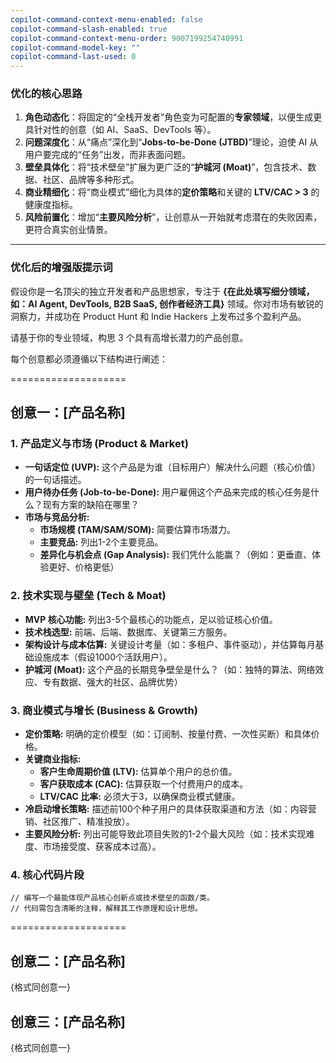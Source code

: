 ```yaml
---
copilot-command-context-menu-enabled: false
copilot-command-slash-enabled: true
copilot-command-context-menu-order: 9007199254740991
copilot-command-model-key: ""
copilot-command-last-used: 0
---
```


### 优化的核心思路

1.  **角色动态化**：将固定的“全栈开发者”角色变为可配置的**专家领域**，以便生成更具针对性的创意（如 AI、SaaS、DevTools 等）。
2.  **问题深度化**：从“痛点”深化到“**Jobs-to-be-Done (JTBD)**”理论，迫使 AI 从用户要完成的“任务”出发，而非表面问题。
3.  **壁垒具体化**：将“技术壁垒”扩展为更广泛的“**护城河 (Moat)**”，包含技术、数据、社区、品牌等多种形式。
4.  **商业精细化**：将“商业模式”细化为具体的**定价策略**和关键的 **LTV/CAC > 3** 的健康度指标。
5.  **风险前置化**：增加“**主要风险分析**”，让创意从一开始就考虑潜在的失败因素，更符合真实创业情景。

---

### 优化后的增强版提示词


假设你是一名顶尖的独立开发者和产品思想家，专注于 **{在此处填写细分领域，如：AI Agent, DevTools, B2B SaaS, 创作者经济工具}** 领域。你对市场有敏锐的洞察力，并成功在 Product Hunt 和 Indie Hackers 上发布过多个盈利产品。

请基于你的专业领域，构思 3 个具有高增长潜力的产品创意。

每个创意都必须遵循以下结构进行阐述：

====================

## 创意一：[产品名称]

### 1. 产品定义与市场 (Product & Market)
- **一句话定位 (UVP):** 这个产品是为谁（目标用户）解决什么问题（核心价值）的一句话描述。
- **用户待办任务 (Job-to-be-Done):** 用户雇佣这个产品来完成的核心任务是什么？现有方案的缺陷在哪里？
- **市场与竞品分析:**
  - **市场规模 (TAM/SAM/SOM):** 简要估算市场潜力。
  - **主要竞品:** 列出1-2个主要竞品。
  - **差异化与机会点 (Gap Analysis):** 我们凭什么能赢？（例如：更垂直、体验更好、价格更低）

### 2. 技术实现与壁垒 (Tech & Moat)
- **MVP 核心功能:** 列出3-5个最核心的功能点，足以验证核心价值。
- **技术栈选型:** 前端、后端、数据库、关键第三方服务。
- **架构设计与成本估算:** 关键设计考量（如：多租户、事件驱动），并估算每月基础设施成本（假设1000个活跃用户）。
- **护城河 (Moat):** 这个产品的长期竞争壁垒是什么？（如：独特的算法、网络效应、专有数据、强大的社区、品牌优势）

### 3. 商业模式与增长 (Business & Growth)
- **定价策略:** 明确的定价模型（如：订阅制、按量付费、一次性买断）和具体价格。
- **关键商业指标:**
  - **客户生命周期价值 (LTV):** 估算单个用户的总价值。
  - **客户获取成本 (CAC):** 估算获取一个付费用户的成本。
  - **LTV/CAC 比率:** 必须大于3，以确保商业模式健康。
- **冷启动增长策略:** 描述前100个种子用户的具体获取渠道和方法（如：内容营销、社区推广、精准投放）。
- **主要风险分析:** 列出可能导致此项目失败的1-2个最大风险（如：技术实现难度、市场接受度、获客成本过高）。

### 4. 核心代码片段
``` {编程语言}
// 编写一个最能体现产品核心创新点或技术壁垒的函数/类。
// 代码需包含清晰的注释，解释其工作原理和设计思想。
```

====================

## 创意二：[产品名称]
{格式同创意一}

## 创意三：[产品名称]
{格式同创意一}
